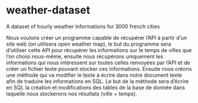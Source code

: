 # weather-dataset
A dataset of hourly weather informations for 3000 french cities

Nous voulons créer un programme capable de récupérer l’API à partir d’un site web (on utilisera open weather map), le but du programme sera d’utiliser cette API pour récupérer les informations sur le temps de villes que l’on choisi nous-même, ensuite nous récupérons uniquement les informations qui nous intéressent sur toutes celles renvoyées par l’API et de créer un fichier texte pouvant stocker ces informations.
Ensuite nous créons une méthode qui va modifier le texte à écrire dans notre document texte afin de traduire les informations en SQL. Le but de la méthode sera d’écrire en SQL la création et modifications des tables de la base de donnée dans laquelle nous stockerons nos résultats (ville + temps).
